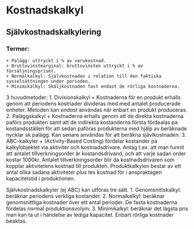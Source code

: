 # Kostnadskalkyl

## Självkostnadskalkylering
### Termer:
    + Palägg: uttryckt i % av varukostnad.
    + Bruttovinstmarginal: bruttovinsten uttryckt i % av försäljningspriset.
    + Normalkalkyl: Självkostnaden i relation till den faktiska sysselsättningen under perioden.
    + Minimikalkyl: Skäljkostnaden fast endast de rörliga kostnaderna.

3 huvudmetoder:
    1. Divisionskalkyl
        + Kostnaderna för en produkt erhalls genom att periodens kostnader divideras med med antalet producerade enheter. Metoden kan *endast* användas när enbart en produkt produceras. 
    2. Paläggskalkyl
        + Kostnaderna erhalls genom att de direkta kostnaderna paförs produkten samt att de indirekta kostanderna första fördealas pa kostandsställen för att sedan paföras produkterna med hjälp av beräknade nycklar sk palägg. Kan senare användas för att beräkna sjävlkostnaden.
    3. ABC-kalkyler
        + (Activity-Based Costing) fördelar kostander pa kalkylobjektet via aktiviter och kostnadsdrivare. Antag t.ex. att man funnit att antalet tillverkningsorder är kostandsdrivand, och att varje sadan order kostar 1000kr. Antalet tillverkningsorder blir da kostnadsdrivaren som kopplar aktivitetens kostnad till produkten. Produktkalkylen bestar av ett antal olika sadana aktiviteter plus tex kostnad för i anspraktagen kapacitetstid i produktionen.

Självkostnadskalkyler (ej ABC) kan utföras  tre sätt.
    1. Genomsnittskalkyl: beräknar periodens verkliga kostander.
    2. Normalkalkyl: beräknar genomsnittliga kostnader över ett antal perioder. De fasta kostnaderna fördelas normal produktionsvolym.
    3. Minimikalkyl: beräknar det lägsta pris man kan ta ut i händelse av lediga kapacitet. Enbart rörliga kostnader beaktas.

